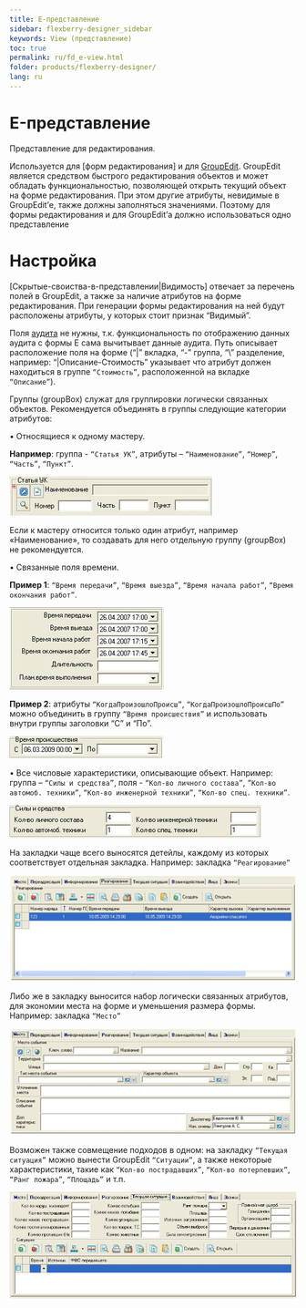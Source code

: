 ```yaml
---
title: E-представление
sidebar: flexberry-designer_sidebar
keywords: View (представление)
toc: true
permalink: ru/fd_e-view.html
folder: products/flexberry-designer/
lang: ru
---
```


# E-представление
Представление для редактирования.


Используется для [форм редактирования] и для [GroupEdit](Формы-редактирования-классы-со-стереотипом-editform.html). GroupEdit является средством быстрого редактирования объектов и может обладать функциональностью, позволяющей открыть текущий объект на форме редактирования. При этом другие атрибуты, невидимые в GroupEdit’е, также должны заполняться значениями. Поэтому для формы редактирования и для GroupEdit’а должно использоваться одно представление

# Настройка
[Скрытые-своиства-в-представлении|Видимость] отвечает за перечень полей в GroupEdit, а также за наличие атрибутов на форме редактирования. При генерации формы редактирования на ней будут расположены атрибуты, у которых стоит признак “Видимый”.


Поля [аудита](audit.html) не нужны, т.к. функциональность по отображению данных аудита с формы Е сама вычитывает данные аудита.
Путь описывает расположение поля на форме (“|” вкладка, “-” группа, “\” разделение, например: “|Описание\-Стоимость” указывает что атрибут должен находиться в группе `“Стоимость”`, расположенной на вкладке `“Описание”`).


Группы (groupBox) служат для группировки логически связанных объектов. Рекомендуется объединять в группы следующие категории атрибутов:

•	Относящиеся к одному мастеру.

__Например__: группа - `“Статья УК”`, атрибуты – `“Наименование”`, `“Номер”`, `“Часть”`, `“Пункт”`.

![](/images/pages/img/page/EView/EView1.JPG)


Если к мастеру относится только один атрибут, например «Наименование», то создавать для него отдельную группу (groupBox) не рекомендуется.

•	 Связанные поля времени.

__Пример 1__: `“Время передачи”`, `“Время выезда”`, `“Время начала работ”`, `“Время окончания работ”`.

![](/images/pages/img/page/EView/EView2.JPG)


__Пример 2__: атрибуты `“КогдаПроизошлоПроисш”`, `“КогдаПроизошлоПроисшПо”` можно объединить в группу `“Время происшествия”` и использовать внутри группы заголовки “С” и “По”.

![](/images/pages/img/page/EView/EView3.JPG)


•	Все числовые характеристики, описывающие объект. Например: группа – `“Силы и средства”`, поля - `“Кол-во личного состава”`, `”Кол-во автомоб. техники”`, `“Кол-во инженерной техники”`, `“Кол-во спец. техники”`.

![](/images/pages/img/page/EView/EView4.JPG)


На закладки чаще всего выносятся детейлы, каждому из которых соответствует отдельная закладка. Например: закладка `“Реагирование”`

![](/images/pages/img/page/EView/EView5.JPG)


Либо же в закладку выносится набор логически связанных атрибутов, для экономии места на форме и уменьшения размера формы. Например: закладка `“Место”`

![](/images/pages/img/page/EView/EView6.JPG)


Возможен также совмещение подходов в одном: на закладку `“Текущая ситуация”` можно вынести GroupEdit `“Ситуации”`, а также некоторые характеристики, такие как `“Кол-во пострадавших”`, `“Кол-во потерпевших”`, `“Ранг пожара”`, `“Площадь”` и т.п.

![](/images/pages/img/page/EView/EView7.JPG)
